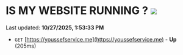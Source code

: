 # IS MY WEBSITE RUNNING ? [![](https://img.shields.io/static/v1?label=Sponsor&message=%E2%9D%A4&logo=GitHub&color=%23fe8e86)](https://github.com/sponsors/Youssef-Lehmam)

Last updated: **10/27/2025, 1:53:33 PM**

- `GET` [https://youssefservice.me](https://youssefservice.me) - **Up** (205ms)
